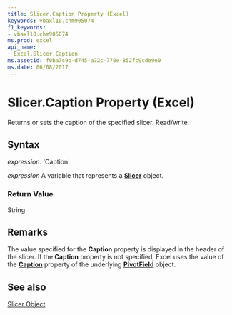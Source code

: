```yaml
---
title: Slicer.Caption Property (Excel)
keywords: vbaxl10.chm905074
f1_keywords:
- vbaxl10.chm905074
ms.prod: excel
api_name:
- Excel.Slicer.Caption
ms.assetid: f0ba7c9b-d745-a72c-770e-852fc9cde9e0
ms.date: 06/08/2017
---
```



# Slicer.Caption Property (Excel)

Returns or sets the caption of the specified slicer. Read/write.


## Syntax

 _expression_. 'Caption'

 _expression_ A variable that represents a **[Slicer](Excel.Slicer.md)** object.


### Return Value

String


## Remarks

The value specified for the  **Caption** property is displayed in the header of the slicer. If the **Caption** property is not specified, Excel uses the value of the **[Caption](Excel.PivotField.Caption.md)** property of the underlying **[PivotField](Excel.PivotField.md)** object.


## See also


[Slicer Object](Excel.Slicer.md)

